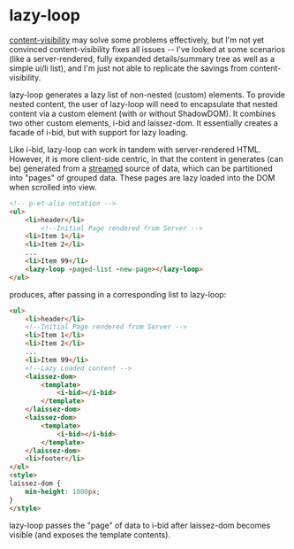 # lazy-loop

[content-visibility](https://web.dev/content-visibility/) may solve some problems effectively, but I'm not yet convinced content-visibility fixes all issues -- I've looked at some scenarios (like a server-rendered, fully expanded details/summary tree as well as a simple ui/li list), and I'm just not able to replicate the savings from content-visibility.  


lazy-loop generates a lazy list of non-nested (custom) elements.  To provide nested content, the user of lazy-loop will need to encapsulate that nested content via a custom element (with or without ShadowDOM).  It combines two other custom elements, i-bid and laissez-dom.  It essentially creates a facade of i-bid, but with support for lazy loading.

Like i-bid, lazy-loop can work in tandem with server-rendered HTML.  However, it is more client-side centric, in that the content in generates (can be) generated from a [streamed](https://web.dev/streams/) source of data, which can be partitioned into "pages" of grouped data.  These pages are lazy loaded into the DOM when scrolled into view.

```html
<!-- p-et-alia notation -->
<ul>
    <li>header</li>
        <!--Initial Page rendered from Server -->
    <li>Item 1</li>
    <li>Item 2</li>
    ...
    <li>Item 99</li>
    <lazy-loop -paged-list -new-page></lazy-loop>
</ul>
```

produces, after passing in a corresponding list to lazy-loop:

```html
<ul>
    <li>header</li>
    <!--Initial Page rendered from Server -->
    <li>Item 1</li>
    <li>Item 2</li>
    ...
    <li>Item 99</li>
    <!--Lazy Loaded content -->
    <laissez-dom>
        <template>
            <i-bid></i-bid>
        </template>
    </laissez-dom>
    <laissez-dom>
        <template>
            <i-bid></i-bid>
        </template>
    </laissez-dom>
    <li>footer</li>
</ul>
<style>
laissez-dom {
    min-height: 1000px;
}
</style>
```

lazy-loop passes the "page" of data to i-bid after laissez-dom becomes visible (and exposes the template contents).
